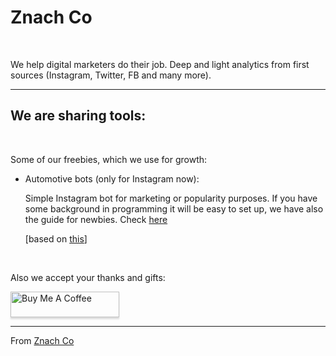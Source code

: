 # Znach Co

<br>

We help digital marketers do their job.
Deep and light analytics from first sources (Instagram, Twitter, FB and many more).
<br>

-------

We are sharing tools:
-
<br>

Some of our freebies, which we use for growth:

- Automotive bots (only for Instagram now):
    
    Simple Instagram bot for marketing or popularity purposes. If you have some background in programming it will be easy to set up, we have also the guide for newbies.
    Check <a href="https://github.com/Znach-Co/Simple-Instagram-bot">here</a>
    
    [based on <a href="https://github.com/ping/instagram_private_api">this</a>]
    


<br>

Also we accept your thanks and gifts:

<a href="https://www.buymeacoffee.com/2gcAduieV" target="_blank"><img src="https://www.buymeacoffee.com/assets/img/custom_images/orange_img.png" alt="Buy Me A Coffee" style="height: 41px !important;width: 174px !important;box-shadow: 0px 3px 2px 0px rgba(190, 190, 190, 0.5) !important;-webkit-box-shadow: 0px 3px 2px 0px rgba(190, 190, 190, 0.5) !important;" ></a>


    
------


From <a href="http://znach.co">Znach Co</a>